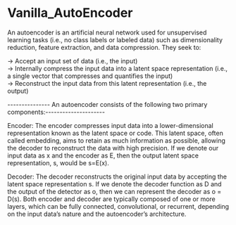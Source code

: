 # Vanilla_AutoEncoder

An autoencoder is an artificial neural network used for unsupervised learning tasks (i.e., no class labels or labeled data) such as dimensionality reduction, feature extraction, and data compression. They seek to:

-> Accept an input set of data (i.e., the input)
<br>
-> Internally compress the input data into a latent space representation (i.e., a single vector that compresses and quantifies the input)
<br>
-> Reconstruct the input data from this latent representation (i.e., the output)
<br>

--------------- An autoencoder consists of the following two primary components:---------------------

Encoder: The encoder compresses input data into a lower-dimensional representation known as the latent space or code. This latent space, often called embedding, aims to retain as much information as possible, allowing the decoder to reconstruct the data with high precision. If we denote our input data as x and the encoder as E, then the output latent space representation, s, would be s=E(x).


Decoder: The decoder reconstructs the original input data by accepting the latent space representation s. If we denote the decoder function as D and the output of the detector as o, then we can represent the decoder as o = D(s).
Both encoder and decoder are typically composed of one or more layers, which can be fully connected, convolutional, or recurrent, depending on the input data’s nature and the autoencoder’s architecture.


 
